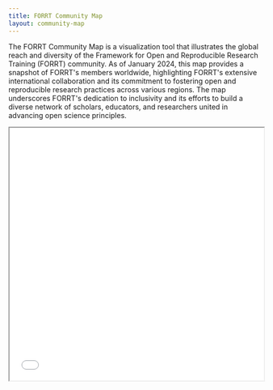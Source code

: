 ```yaml
---
title: FORRT Community Map
layout: community-map 
---
```

The FORRT Community Map is a visualization tool that illustrates the global reach and
 diversity of the Framework for Open and Reproducible Research Training (FORRT) community.
 As of January 2024, this map provides a snapshot of FORRT's members worldwide, 
 highlighting FORRT's extensive international collaboration and
  its commitment to fostering open and reproducible research practices across various regions. 
 The map underscores FORRT's dedication to inclusivity and its efforts to build a 
 diverse network of scholars, educators, and researchers united in advancing open science principles.

<iframe src="/apps/forrt-map.html" width="100%" height=500px ></iframe>
